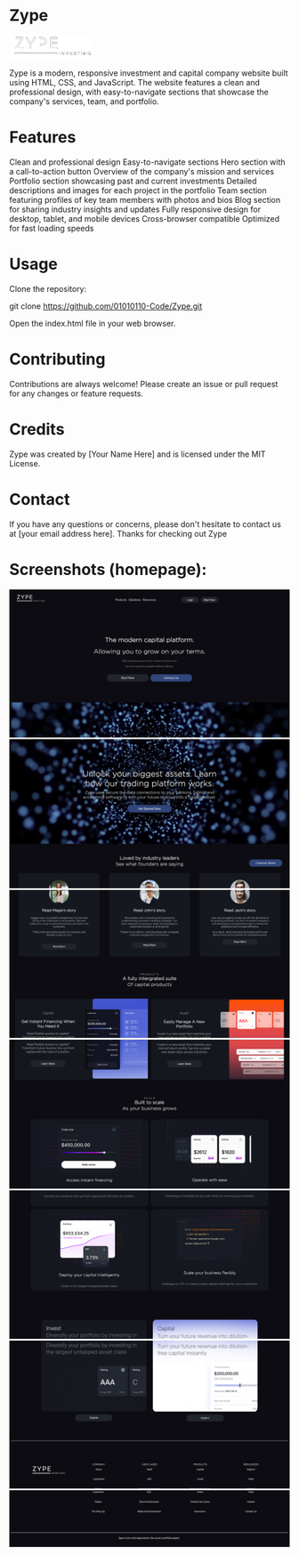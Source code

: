 # Zype
![logo](/assets/zypelogo.png?raw=true "ss")

Zype is a modern, responsive investment and capital company website built using HTML, CSS, and JavaScript. The website features a clean and professional design, with easy-to-navigate sections that showcase the company's services, team, and portfolio.

# Features
Clean and professional design
Easy-to-navigate sections
Hero section with a call-to-action button
Overview of the company's mission and services
Portfolio section showcasing past and current investments
Detailed descriptions and images for each project in the portfolio
Team section featuring profiles of key team members with photos and bios
Blog section for sharing industry insights and updates
Fully responsive design for desktop, tablet, and mobile devices
Cross-browser compatible
Optimized for fast loading speeds

# Usage

Clone the repository:


git clone https://github.com/01010110-Code/Zype.git

Open the index.html file in your web browser.

# Contributing
Contributions are always welcome! Please create an issue or pull request for any changes or feature requests.

# Credits
Zype was created by [Your Name Here] and is licensed under the MIT License.

# Contact
If you have any questions or concerns, please don't hesitate to contact us at [your email address here]. Thanks for checking out Zype







# Screenshots (homepage): 

![Screenshot](/screenshots/2.png?raw=true "ss")
![Screenshot](/screenshots/3.png?raw=true "ss")
![Screenshot](/screenshots/4.png?raw=true "ss")
![Screenshot](/screenshots/5.png?raw=true "ss")
![Screenshot](/screenshots/6.png?raw=true "ss")
![Screenshot](/screenshots/7.png?raw=true "ss")
![Screenshot](/screenshots/8.png?raw=true "ss")





